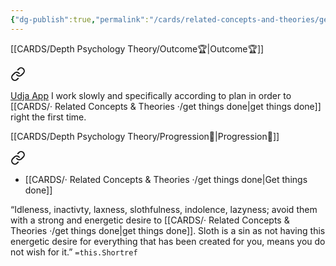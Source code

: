 ```yaml
---
{"dg-publish":true,"permalink":"/cards/related-concepts-and-theories/get-things-done/","created":"2023-05-10T18:51:01.177+02:00","updated":"2023-05-10T18:57:28.821+02:00"}
---
```



[[CARDS/Depth Psychology Theory/Outcome🏆\|Outcome🏆]]

<div class="transclusion internal-embed is-loaded"><a class="markdown-embed-link" href="/cards/depth-psychology-theory/outcome/#f4ce91" aria-label="Open link"><svg xmlns="http://www.w3.org/2000/svg" width="24" height="24" viewBox="0 0 24 24" fill="none" stroke="currentColor" stroke-width="2" stroke-linecap="round" stroke-linejoin="round" class="svg-icon lucide-link"><path d="M10 13a5 5 0 0 0 7.54.54l3-3a5 5 0 0 0-7.07-7.07l-1.72 1.71"></path><path d="M14 11a5 5 0 0 0-7.54-.54l-3 3a5 5 0 0 0 7.07 7.07l1.71-1.71"></path></svg></a><div class="markdown-embed">



[Udja App](https://www.udja.app/#/)
I work slowly and specifically according to plan in order to [[CARDS/· Related Concepts & Theories ·/get things done\|get things done]] right the first time. 

</div></div>


[[CARDS/Depth Psychology Theory/Progression🏃\|Progression🏃]] 

<div class="transclusion internal-embed is-loaded"><a class="markdown-embed-link" href="/cards/depth-psychology-theory/progression/#040249" aria-label="Open link"><svg xmlns="http://www.w3.org/2000/svg" width="24" height="24" viewBox="0 0 24 24" fill="none" stroke="currentColor" stroke-width="2" stroke-linecap="round" stroke-linejoin="round" class="svg-icon lucide-link"><path d="M10 13a5 5 0 0 0 7.54.54l3-3a5 5 0 0 0-7.07-7.07l-1.72 1.71"></path><path d="M14 11a5 5 0 0 0-7.54-.54l-3 3a5 5 0 0 0 7.07 7.07l1.71-1.71"></path></svg></a><div class="markdown-embed">



- [[CARDS/· Related Concepts & Theories ·/get things done\|Get things done]] 

</div></div>



<div class="transclusion internal-embed is-loaded"><div class="markdown-embed">



“Idleness, inactivty, laxness, slothfulness, indolence, lazyness; avoid them with a strong and energetic desire to [[CARDS/· Related Concepts & Theories ·/get things done\|get things done]]. Sloth is a sin as not having this energetic desire for everything that has been created for you, means you do not wish for it.” `=this.Shortref` 

</div></div>
